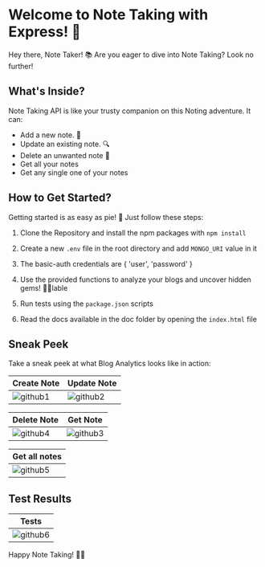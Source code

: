 # Welcome to Note Taking with Express! 🚀

Hey there, Note Taker! 📚 Are you eager to dive into Note Taking? Look no further!

## What's Inside?

Note Taking API is like your trusty companion on this Noting adventure. It can:

- Add a new note. 📏
- Update an existing note. 🔍
- Delete an unwanted note 📝
- Get all your notes
- Get any single one of your notes

## How to Get Started?

Getting started is as easy as pie! 🥧 Just follow these steps:

1. Clone the Repository and install the npm packages with `npm install`

2. Create a new `.env` file in the root directory and add `MONGO_URI` value in it

3. The basic-auth credentials are { 'user', 'password' }

4. Use the provided functions to analyze your blogs and uncover hidden gems! 🕵️‍♂️lable

5. Run tests using the `package.json` scripts

6. Read the docs available in the doc folder by opening the `index.html` file

## Sneak Peek

Take a sneak peek at what Blog Analytics looks like in action:

| Create Note | Update Note |
|-----------------------------|-----------------------------|
| ![github1](https://github.com/Sadaf-A/note-taking-api/assets/119438857/878b2ab0-8321-45c6-bb79-dc7f97ed7d5d) | ![github2](https://github.com/Sadaf-A/note-taking-api/assets/119438857/a52c795b-3ae4-494e-a334-6b79783b8dd0) |

| Delete Note | Get Note |
|-----------------------------|-----------------------------|
|![github4](https://github.com/Sadaf-A/note-taking-api/assets/119438857/600849db-5b0c-4688-b414-1a734fbb32c2) | ![github3](https://github.com/Sadaf-A/note-taking-api/assets/119438857/e393a1d3-053c-4362-a4a0-e880dab9c598) |

| Get all notes |
|-----------------------------|
| ![github5](https://github.com/Sadaf-A/note-taking-api/assets/119438857/3ad17de3-ed85-4957-bc2f-328e36e323a7) |

## Test Results

| Tests |
|-----------------------------|
| ![github6](https://github.com/Sadaf-A/note-taking-api/assets/119438857/59f59c89-cdb8-4229-9ef1-44f900ae14c3) |

Happy Note Taking! 📝✨
